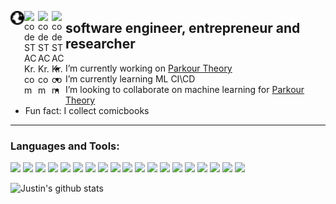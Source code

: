 [<img align="left" alt="codeSTACKr.com" width="22px" src="https://raw.githubusercontent.com/iconic/open-iconic/master/svg/globe.svg" />][website]
[<img align="left" alt="codeSTACKr.com" width="22px" src="https://cdn.jsdelivr.net/npm/simple-icons@v3/icons/linkedin.svg" />][linkedin]
[<img align="left" alt="codeSTACKr.com" width="22px" src="https://cdn.jsdelivr.net/npm/simple-icons@v3/icons/reddit.svg" />][reddit]
[<img align="left" alt="codeSTACKr.com" width="22px" src="https://cdn.jsdelivr.net/npm/simple-icons@3.6.0/icons/medium.svg" />][medium]

## software engineer, entrepreneur and researcher
- I’m currently working on [Parkour Theory](http://parkourtheory.com)
- I’m currently learning ML CI\CD
- I’m looking to collaborate on machine learning for [Parkour Theory](https://github.com/parkourtheory)
- Fun fact: I collect comicbooks

---

### Languages and Tools:
<code><img height="20" src="https://cdn.jsdelivr.net/npm/simple-icons@v3/icons/python.svg"></code>
<code><img height="20" src="https://cdn.jsdelivr.net/npm/simple-icons@v3/icons/django.svg"></code>
<code><img height="20" src="https://cdn.jsdelivr.net/npm/simple-icons@v3/icons/html5.svg"></code>
<code><img height="20" src="https://cdn.jsdelivr.net/npm/simple-icons@v3/icons/css3.svg"></code>
<code><img height="20" src="https://cdn.jsdelivr.net/npm/simple-icons@v3/icons/javascript.svg"></code>
<code><img height="20" src="https://cdn.jsdelivr.net/npm/simple-icons@v3/icons/vue-dot-js.svg"></code>
<code><img height="20" src="https://cdn.jsdelivr.net/npm/simple-icons@v3/icons/node-dot-js.svg"></code>
<code><img height="20" src="https://cdn.jsdelivr.net/npm/simple-icons@v3/icons/postman.svg"></code>
<code><img height="20" src="https://cdn.jsdelivr.net/npm/simple-icons@v3/icons/mongodb.svg"></code>
<code><img height="20" src="https://cdn.jsdelivr.net/npm/simple-icons@v3/icons/mysql.svg"></code>
<code><img height="20" src="https://cdn.jsdelivr.net/npm/simple-icons@v3/icons/git.svg"></code>
<code><img height="20" src="https://cdn.jsdelivr.net/npm/simple-icons@v3/icons/gitkraken.svg"></code>
<code><img height="25" src="https://cdn.jsdelivr.net/npm/simple-icons@v3/icons/pytorch.svg" /></code>
<code><img height="25" src="https://cdn.jsdelivr.net/npm/simple-icons@v3/icons/jupyter.svg" /></code>
<code><img height="25" src="https://cdn.jsdelivr.net/npm/simple-icons@v3/icons/sublimetext.svg" /></code>
<code><img height="20" src="https://cdn.jsdelivr.net/npm/simple-icons@v3/icons/ubuntu.svg"></code>
<code><img height="20" src="https://cdn.jsdelivr.net/npm/simple-icons@v3/icons/centos.svg"></code>
<code><img height="20" src="https://cdn.jsdelivr.net/npm/simple-icons@v3/icons/docker.svg"></code>
<code><img height="20" src="https://cdn.jsdelivr.net/npm/simple-icons@v3/icons/digitalocean.svg"></code>

![Justin's github stats](https://github-readme-stats.vercel.app/api?username=ch3njust1n&show_icons=true&show_icons=true&hide_border=true&count_private=true&include_all_commits=true&title_color=000000&icon_color=000000)

[website]: https://justinchen.io
[linkedin]: https://www.linkedin.com/in/chenjus
[reddit]: https://www.reddit.com/user/ch3njust1n
[medium]: https://medium.com/@ch3njust1n